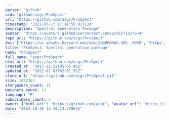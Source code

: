 ```yaml
---
parser: "github"
uid: "github/asgr/ProSpect"
url: "https://github.com/asgr/ProSpect"
timestamp: "2022-07-17 17:14:59.017124"
description: "Spectral Generation Package"
avatar: "https://avatars.githubusercontent.com/u/5617132?v=4"
repo_url: "https://github.com/asgr/ProSpect"
doi: ["https://ui.adsabs.harvard.edu/abs/2020MNRAS.495..905R", "https://ui.adsabs.harvard.edu/abs/2020ascl.soft02007R/abstract"]
title: "ProSpect: Spectral generation package"
name: "ProSpect"
full_name: "asgr/ProSpect"
html_url: "https://github.com/asgr/ProSpect"
created_at: "2017-11-22T05:05:46Z"
updated_at: "2022-02-03T02:01:51Z"
clone_url: "https://github.com/asgr/ProSpect.git"
size: 1092363
stargazers_count: 11
watchers_count: 11
language: "R"
subscribers_count: 3
owner: {"html_url": "https://github.com/asgr", "avatar_url": "https://avatars.githubusercontent.com/u/5617132?v=4", "login": "asgr", "type": "User"}
date: "2023-10-28 14:19:12.729625"
---
```

